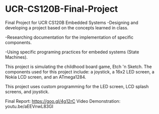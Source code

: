 # UCR-CS120B-Final-Project
Final Project for UCR CS120B Embedded Systems
-Designing and developing a project based on the concepts learned in class. 

-Researching documentation for the implementation of specific components.

-Using specific programing practices for embeded systems (State Machines).

This project is simulating the childhood board game, Etch 'n Sketch. The components used for this project include: a joystick, a 16x2 LED screen, a Nokia LCD screen, and an ATmega1284.

This project uses custom programming for the LED screen, LCD splash screens, and joystick.

Final Report: https://goo.gl/4g12rC
Video Demonstration: youtu.be/aEEVnwL83GI
